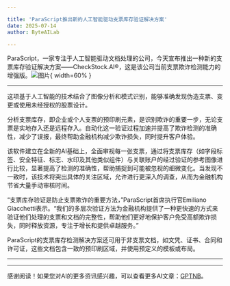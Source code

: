 ```yaml
---

title: 'ParaScript推出新的人工智能驱动支票库存验证解决方案'
date: 2025-07-14
author: ByteAILab

---
```


ParaScript，一家专注于人工智能驱动文档处理的公司，今天宣布推出一种新的支票库存验证解决方案——CheckStock.AI®，这是该公司当前支票欺诈检测能力的增强版。![图片](https://ai-techpark.com/wp-content/uploads/ParaScript-1.jpg){ width=60% }

---
这项基于人工智能的技术结合了图像分析和模式识别，能够准确发现伪造支票、变更或使用未经授权的股票设计。

分析支票库存，即企业或个人支票的预印刷元素，是识别欺诈的重要一步，无论支票是实地存入还是远程存入。自动化这一验证过程加速并提高了欺诈检测的准确性，减少了误报，最终帮助金融机构减少欺诈损失，同时提升客户体验。

该软件建立在全新的AI基础上，全面审视每一张支票，通过将支票库存（如字段标签、安全特征、标志、水印及其他类似组件）与关联账户的经过验证的参考图像进行比较，显著提高了检测的准确性，帮助捕捉到可能被忽视的细微变化。当发现不一致时，该技术将突出具体的关注区域，允许进行更深入的调查，从而为金融机构节省大量手动审核时间。

“支票库存验证是防止支票欺诈的重要方法，”ParaScript首席执行官Emiliano Giacchetti表示。“我们的多层次验证方法为金融机构提供了一种更快速的方式来验证他们处理的支票和文档的完整性，帮助他们更好地保护客户免受高额欺诈损失，同时释放资源，专注于增长和提供卓越服务。”

ParaScript的支票库存检测解决方案还可用于非支票文档，如文凭、证书、合同和许可证，这些文档包含一致的预印刷区域，并使用预定义的模板或布局。


---
---
感谢阅读！如果您对AI的更多资讯感兴趣，可以查看更多AI文章：[GPTNB](https://gptnb.com)。